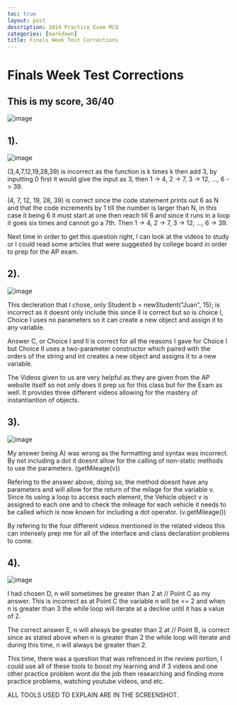 ```yaml
---
toc: true
layout: post
description: 2014 Practice Exam MCQ
categories: [markdown]
title: Finals Week Test Corrections
---
```


# Finals Week Test Corrections

## This is my score, 36/40 
![image](https://user-images.githubusercontent.com/111528360/200706100-0997f226-f412-4e5a-a45a-44ece66e4d53.png)

## 1). 
![image](https://user-images.githubusercontent.com/111528360/200706172-e83fac52-128f-4e27-a1d6-4d33c1246ef1.png)
 
(3,4,7,12,19,28,39) is incorrect as the function is k times k then add 3, by inputting 0 first it would give the input as 3, then 1 -> 4, 2 -> 7, 3 -> 12, ..., 6 -> 39.

(4, 7, 12, 19, 28, 39) is correct since the code statement prints out 6 as N and that the code increments by 1 till the number is larger than N, in this case it being 6 it must start at one then reach till 6 and since it runs in a loop it goes six times and cannot go a 7th. Then 1 -> 4, 2 -> 7, 3 -> 12, ..., 6 -> 39.

Next time in order to get this question right, I can look at the videos to study or I could read some articles that were suggested by college board in order to prep for the AP exam.

## 2). 
![image](https://user-images.githubusercontent.com/111528360/200708291-651f0df8-1c3b-4a2a-bd1b-5489b4306b06.png)

This decleration that I chose, only Student b = newStudent("Juan", 15); is incorrect as it doesnt only include this since II is correct but so is choice I, Choice I uses no parameters so it can create a new object and assign it to any variable. 

Answer C, or Choice I and II is correct for all the reasons I gave for Choice I but Choice II uses a two-parameter constructor which paired with the orders of the string and int creates a new object and assigns it to a new variable.

The Videos given to us are very helpful as they are given from the AP website itself so not only does it prep us for this class but for the Exam as well. It provides three different videos allowing for the mastery of instantiantion of objects.

## 3). 
![image](https://user-images.githubusercontent.com/111528360/200709648-c7e6e6dd-1552-4ab1-a441-371407a3782f.png)

My answer being A) was wrong as the formatting and syntax was incorrect. By not including a dot it doesnt allow for the calling of non-static methods to use the parameters. (getMileage(v))

Refering to the answer above, doing so, the method doesnt have any parameters and will allow for the return of the milage for the variable v. Since its using a loop to access each element, the Vehicle object v is assigned to each one and to check the mileage for each vehicle it needs to be called which is now known for including a dot operator. (v.getMileage())

By refering to the four different videos mentioned in the related videos this can intensely prep me for all of the interface and class declaration problems to come.

## 4).
![image](https://user-images.githubusercontent.com/111528360/200710845-74e0fe63-d6a1-4695-a245-fe0001efb36b.png)

I had chosen D, n will sometimes be greater than 2 at // Point C as my answer. This is incorrect as at Point C the variable n will be <= 2 and when n is greater than 3 the while loop will iterate at a decline until it has a value of 2.

The correct answer E, n will always be greater than 2 at // Point B, is correct since as stated above when n is greater than 2 the while loop will iterate and during this time, n will always be greater than 2.

This time, there was a question that was refrenced in the review portion, I could use all of these tools to boost my learning and if 3 videos and one other practice problem wont do the job then researching and finding more practice problems, watching youtube videos, and etc. 

ALL TOOLS USED TO EXPLAIN ARE IN THE SCREENSHOT.
